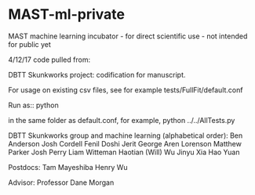# MAST-ml-private
MAST machine learning incubator - for direct scientific use - not intended for public yet

4/12/17 code pulled from:

DBTT Skunkworks project: codification for manuscript.

For usage on existing csv files, see for example
tests/FullFit/default.conf

Run as::
python <path to AllTests.py> 

in the same folder as default.conf,
for example,
python ../../AllTests.py


DBTT Skunkworks group and machine learning (alphabetical order):
Ben Anderson
Josh Cordell
Fenil Doshi
Jerit George
Aren Lorenson
Matthew Parker
Josh Perry
Liam Witteman
Haotian (Will) Wu
Jinyu Xia
Hao Yuan

Postdocs:
Tam Mayeshiba
Henry Wu

Advisor:
Professor Dane Morgan

